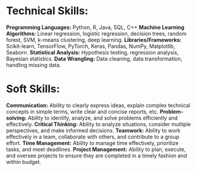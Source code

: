 # Technical Skills:

**Programming Languages:** Python, R, Java, SQL, C++
**Machine Learning Algorithms:** Linear regression, logistic regression, decision trees, random forest, SVM, k-means clustering, deep learning.
**Libraries/Frameworks:** Scikit-learn, TensorFlow, PyTorch, Keras, Pandas, NumPy, Matplotlib, Seaborn.
**Statistical Analysis:** Hypothesis testing, regression analysis, Bayesian statistics.
**Data Wrangling:** Data cleaning, data transformation, handling missing data.

# Soft Skills:

**Communication:** Ability to clearly express ideas, explain complex technical concepts in simple terms, write clear and concise reports, etc.
**Problem-solving:** Ability to identify, analyze, and solve problems efficiently and effectively.
**Critical Thinking:** Ability to analyze situations, consider multiple perspectives, and make informed decisions.
**Teamwork:** Ability to work effectively in a team, collaborate with others, and contribute to a group effort.
**Time Management:** Ability to manage time effectively, prioritize tasks, and meet deadlines.
**Project Management:** Ability to plan, execute, and oversee projects to ensure they are completed in a timely fashion and within budget.